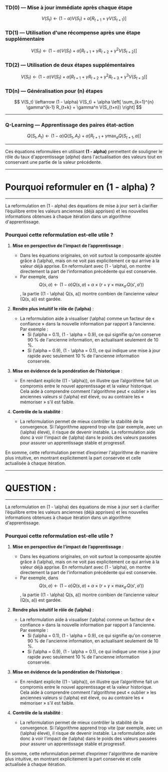 
### TD(0) — Mise à jour immédiate après chaque étape

$$
V(S_t) \leftarrow (1 - \alpha) V(S_t) + \alpha \left[ R_{t+1} + \gamma V(S_{t+1}) \right]
$$

### TD(1) — Utilisation d'une récompense après une étape supplémentaire

$$
V(S_t) \leftarrow (1 - \alpha) V(S_t) + \alpha \left[ R_{t+1} + \gamma R_{t+2} + \gamma^2 V(S_{t+2}) \right]
$$

### TD(2) — Utilisation de deux étapes supplémentaires

$$
V(S_t) \leftarrow (1 - \alpha) V(S_t) + \alpha \left[ R_{t+1} + \gamma R_{t+2} + \gamma^2 R_{t+3} + \gamma^3 V(S_{t+3}) \right]
$$

### TD(n) — Généralisation pour \(n\) étapes

$$
V(S_t) \leftarrow (1 - \alpha) V(S_t) + \alpha \left[ \sum_{k=1}^{n} \gamma^{k-1} R_{t+k} + \gamma^n V(S_{t+n}) \right]
$$

---

### Q-Learning — Apprentissage des paires état-action

$$
Q(S_t, A_t) \leftarrow (1 - \alpha) Q(S_t, A_t) + \alpha \left[ R_{t+1} + \gamma \max_{a} Q(S_{t+1}, a) \right]
$$

---

Ces équations reformulées en utilisant **(1 - alpha)** permettent de souligner le rôle du taux d'apprentissage (*alpha*) dans l'actualisation des valeurs tout en conservant une partie de la valeur précédente.


----------------------------------------------
# Pourquoi reformuler en (1 - alpha) ?
----------------------------------------------


La reformulation en (1 - alpha) des équations de mise à jour sert à clarifier l’équilibre entre les valeurs anciennes (déjà apprises) et les nouvelles informations obtenues à chaque itération dans un algorithme d'apprentissage.

### Pourquoi cette reformulation est-elle utile ?

1. **Mise en perspective de l'impact de l’apprentissage** :
   - Dans les équations originales, on voit surtout la composante ajoutée grâce à \(\alpha\), mais on ne voit pas explicitement ce qui arrive à la valeur déjà apprise. En reformulant avec \(1 - \alpha\), on montre directement la part de l'information précédente qui est conservée.
   - Par exemple, dans $$ Q(s, a) \leftarrow (1 - \alpha) Q(s, a) + \alpha \times \left( r + \gamma \times \max_{a'} Q(s', a') \right) $$, la partie \((1 - \alpha) Q(s, a)\) montre combien de l’ancienne valeur \(Q(s, a)\) est gardée.

2. **Rendre plus intuitif le rôle de \(\alpha\)** :
   - La reformulation aide à visualiser \(\alpha\) comme un facteur de « confiance » dans la nouvelle information par rapport à l’ancienne. Par exemple :
     - Si \(\alpha = 0.1\), \(1 - \alpha = 0.9\), ce qui signifie qu'on conserve 90 % de l'ancienne information, en actualisant seulement de 10 %.
     - Si \(\alpha = 0.9\), \(1 - \alpha = 0.1\), ce qui indique une mise à jour rapide avec seulement 10 % de l'ancienne information conservée.

3. **Mise en évidence de la pondération de l’historique** :
   - En rendant explicite \((1 - \alpha)\), on illustre que l’algorithme fait un compromis entre le nouvel apprentissage et la valeur historique. Cela aide à comprendre comment l'algorithme peut « oublier » les anciennes valeurs si \(\alpha\) est élevé, ou au contraire les « mémoriser » s'il est faible.

4. **Contrôle de la stabilité** :
   - La reformulation permet de mieux contrôler la stabilité de la convergence. Si l’algorithme apprend trop vite (par exemple, avec un \(\alpha\) élevé), il risque de devenir instable. La reformulation aide donc à voir l'impact de \(\alpha\) dans le poids des valeurs passées pour assurer un apprentissage stable et progressif.

En somme, cette reformulation permet d’exprimer l'algorithme de manière plus intuitive, en montrant explicitement la part conservée et celle actualisée à chaque itération.

---------------------
# QUESTION : 
---------------------


La reformulation en \(1 - \alpha\) des équations de mise à jour sert à clarifier l’équilibre entre les valeurs anciennes (déjà apprises) et les nouvelles informations obtenues à chaque itération dans un algorithme d'apprentissage.

### Pourquoi cette reformulation est-elle utile ?

1. **Mise en perspective de l'impact de l’apprentissage** :
   - Dans les équations originales, on voit surtout la composante ajoutée grâce à \(\alpha\), mais on ne voit pas explicitement ce qui arrive à la valeur déjà apprise. En reformulant avec \(1 - \alpha\), on montre directement la part de l'information précédente qui est conservée.
   - Par exemple, dans $$ Q(s, a) \leftarrow (1 - \alpha) Q(s, a) + \alpha \times \left( r + \gamma \times \max_{a'} Q(s', a') \right) $$, la partie \((1 - \alpha) Q(s, a)\) montre combien de l’ancienne valeur \(Q(s, a)\) est gardée.

2. **Rendre plus intuitif le rôle de \(\alpha\)** :
   - La reformulation aide à visualiser \(\alpha\) comme un facteur de « confiance » dans la nouvelle information par rapport à l’ancienne. Par exemple :
     - Si \(\alpha = 0.1\), \(1 - \alpha = 0.9\), ce qui signifie qu'on conserve 90 % de l'ancienne information, en actualisant seulement de 10 %.
     - Si \(\alpha = 0.9\), \(1 - \alpha = 0.1\), ce qui indique une mise à jour rapide avec seulement 10 % de l'ancienne information conservée.

3. **Mise en évidence de la pondération de l’historique** :
   - En rendant explicite \((1 - \alpha)\), on illustre que l’algorithme fait un compromis entre le nouvel apprentissage et la valeur historique. Cela aide à comprendre comment l'algorithme peut « oublier » les anciennes valeurs si \(\alpha\) est élevé, ou au contraire les « mémoriser » s'il est faible.

4. **Contrôle de la stabilité** :
   - La reformulation permet de mieux contrôler la stabilité de la convergence. Si l’algorithme apprend trop vite (par exemple, avec un \(\alpha\) élevé), il risque de devenir instable. La reformulation aide donc à voir l'impact de \(\alpha\) dans le poids des valeurs passées pour assurer un apprentissage stable et progressif.

En somme, cette reformulation permet d’exprimer l'algorithme de manière plus intuitive, en montrant explicitement la part conservée et celle actualisée à chaque itération.
